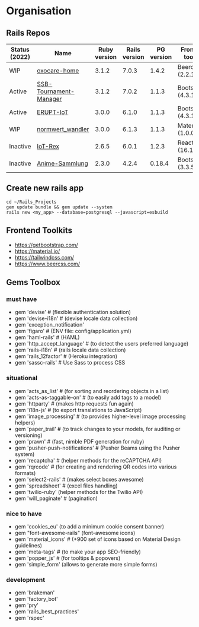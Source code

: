 # Organisation

## Rails Repos

| Status (2022) | Name | Ruby version | Rails version | PG version | Frontend toolkit | javascript |
| ------------- | ---- | ------------ | ------------- | ---------- | ---------------- | ---------- |
| WIP | [oxocare-home](https://github.com/Embedded-Science/oxocare-home) | 3.1.2 | 7.0.3 | 1.4.2 | Beercss (2.2.1) | esbuild |
| Active | [SSB-Tournament-Manager](https://github.com/Yoshi20/SSB-Tournament-Manager) | 3.1.2 | 7.0.2 | 1.1.3 | Bootstrap (4.3.1) | asset pipeline |
| Active | [ERUPT-IoT](https://github.com/Yoshi20/ERUPT-IoT) | 3.0.0 | 6.1.0 | 1.1.3 | Bootstrap (4.3.1) | asset pipeline |
| WIP | [normwert_wandler](https://github.com/Embedded-Science/normwert_wandler) | 3.0.0 | 6.1.3 | 1.1.3 | Materialize (1.0.0) | asset pipeline |
| Inactive | [IoT-Rex](https://github.com/Yoshi20/IoT-Rex) | 2.6.5 | 6.0.1 | 1.2.3 | React (16.11.0) | asset pipeline |
| Inactive | [Anime-Sammlung](https://github.com/Yoshi20/Anime-Sammlung) | 2.3.0 | 4.2.4 | 0.18.4 | Bootstrap (3.3.5) | asset pipeline |

## Create new rails app

```
cd ~/Rails_Projects
gem update bundle && gem update --system
rails new <my_app> --database=postgresql --javascript=esbuild
```

## Frontend Toolkits

- https://getbootstrap.com/
- https://material.io/
- https://tailwindcss.com/
- https://www.beercss.com/

## Gems Toolbox

### must have

- gem 'devise' # (flexible authentication solution)
- gem 'devise-i18n' # (devise locale data collection)
- gem 'exception_notification'
- gem 'figaro' # (ENV file: config/application.yml)
- gem 'haml-rails' # (HAML)
- gem 'http_accept_language' # (to detect the users preferred language)
- gem 'rails-i18n' # (rails locale data collection)
- gem 'rails_12factor' # (Heroku integration)
- gem 'sassc-rails' # Use Sass to process CSS

### situational

- gem 'acts_as_list' # (for sorting and reordering objects in a list)
- gem 'acts-as-taggable-on' # (to easily add tags to a model)
- gem 'httparty' # (makes http requests fun again)
- gem 'i18n-js' # (to export translations to JavaScript)
- gem 'image_processing' # (to provides higher-level image processing helpers)
- gem 'paper_trail' # (to track changes to your models, for auditing or versioning)
- gem 'prawn' # (fast, nimble PDF generation for ruby)
- gem 'pusher-push-notifications' # (Pusher Beams using the Pusher system)
- gem 'recaptcha' # (helper methods for the reCAPTCHA API)
- gem 'rqrcode' # (for creating and rendering QR codes into various formats)
- gem 'select2-rails' # (makes select boxes awesome)
- gem 'spreadsheet' # (excel files handling)
- gem 'twilio-ruby' (helper methods for the Twilio API)
- gem 'will_paginate' # (pagination)

### nice to have

- gem 'cookies_eu' (to add a minimum cookie consent banner)
- gem "font-awesome-rails" (font-awesome icons)
- gem 'material_icons' # (+900 set of icons based on Material Design guidelines)
- gem 'meta-tags' # (to make your app SEO-friendly)
- gem 'popper_js' # (for tooltips & popovers)
- gem 'simple_form' (allows to generate more simple forms)

### development

- gem 'brakeman'
- gem 'factory_bot'
- gem 'pry'
- gem 'rails_best_practices'
- gem 'rspec'
